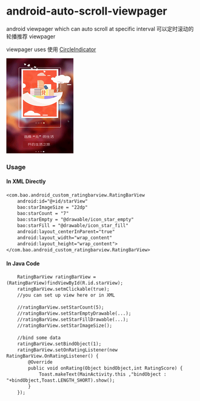# android-auto-scroll-viewpager
android viewpager which can auto scroll at specific interval
可以定时滚动的轮播推荐  viewpager

viewpager uses 使用 [CircleIndicator](https://github.com/ongakuer/CircleIndicator)

![image](https://github.com/JackWong025/android-auto-scroll-viewpager/blob/android-auto-scroll-viewpager/sample.gif)

### Usage

#### In XML  Directly

    <com.bao.android_custom_ratingbarview.RatingBarView
        android:id="@+id/starView"
        bao:starImageSize = "22dp"
        bao:starCount = "7"
        bao:starEmpty = "@drawable/icon_star_empty"
        bao:starFill = "@drawable/icon_star_fill"
        android:layout_centerInParent="true"
        android:layout_width="wrap_content"
        android:layout_height="wrap_content">
    </com.bao.android_custom_ratingbarview.RatingBarView>
    
#### In Java Code

        RatingBarView ratingBarView = (RatingBarView)findViewById(R.id.starView);
        ratingBarView.setmClickable(true);
        //you can set up view here or in XML

        //ratingBarView.setStarCount(5);
        //ratingBarView.setStarEmptyDrawable(...);
        //ratingBarView.setStarFillDrawable(...);
        //ratingBarView.setStarImageSize();

        //bind some data
        ratingBarView.setBindObject(1);
        ratingBarView.setOnRatingListener(new RatingBarView.OnRatingListener() {
            @Override
            public void onRating(Object bindObject,int RatingScore) {
                Toast.makeText(MainActivity.this ,"bindObject : "+bindObject,Toast.LENGTH_SHORT).show();
            }
        });


